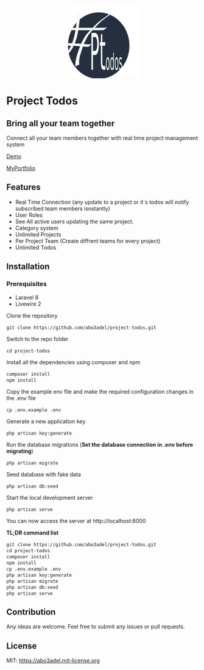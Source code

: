 <div align="center">
    <img src="public/android-chrome-192x192.png" />
</div>

# Project Todos

Bring all your team together
---
Connect all your team members together with real time project management system

<a href="http://project-features.herokuapp.com/" target="_blank">Demo</a>

<a href="http://abo3adel.github.io/" target="_blank">MyPortfolio</a>

## Features

- Real Time Connection (any update to a project or it`s todos will notify subscribed team members isnstantly)
- User Roles
- See All active users updating the same project.
- Category system
- Unlimited Projects
- Per Project Team (Create diffrent teams for every project)
- Unlimited Todos

## Installation

### Prerequisites
- Laravel 8
- Livewire 2

Clone the repository

    git clone https://github.com/abo3adel/project-todos.git

Switch to the repo folder

    cd project-todos

Install all the dependencies using composer and npm

    composer install
    npm install

Copy the example env file and make the required configuration changes in the .env file

    cp .env.example .env

Generate a new application key

    php artisan key:generate

Run the database migrations (**Set the database connection in .env before migrating**)

    php artisan migrate

Seed database with fake data
    
    php artisan db:seed

Start the local development server

    php artisan serve

You can now access the server at http://localhost:8000

**TL;DR command list**

    git clone https://github.com/abo3adel/project-todos.git
    cd project-todos
    composer install
    npm install
    cp .env.example .env
    php artisan key:generate
    php artisan migrate
    php artisan db:seed
    php artisan serve

## Contribution

Any ideas are welcome. Feel free to submit any issues or pull requests.

## License

MIT: <https://abo3adel.mit-license.org>